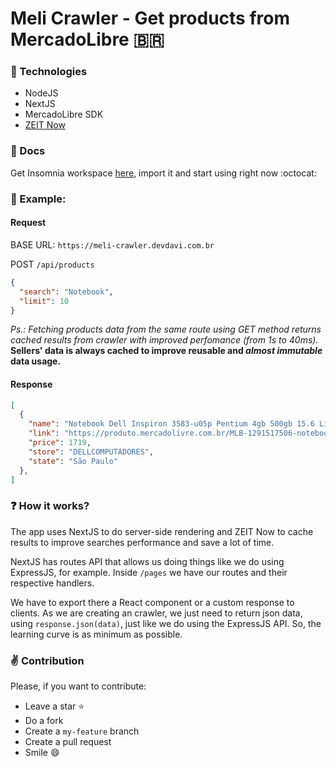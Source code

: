 # Meli Crawler - Get products from MercadoLibre :brazil:

### :rocket: Technologies

- NodeJS
- NextJS
- MercadoLibre SDK
- [ZEIT Now](https://zeit.co)

### :book: Docs

Get Insomnia workspace [here](https://raw.githubusercontent.com/developerdavi/meli-crawler/master/docs/Insomnia_2020-02-12.json), import it and start using right now :octocat:

### :eyes: Example:

#### Request

BASE URL: `https://meli-crawler.devdavi.com.br`

POST `/api/products` 
```json
{
  "search": "Notebook",
  "limit": 10
}
```

*Ps.: Fetching products data from the same route using GET method returns cached results from crawler with improved perfomance (from 1s to 40ms).*
**Sellers' data is always cached to improve reusable and *almost immutable* data usage.**

#### Response

```json
[
  {
    "name": "Notebook Dell Inspiron 3583-u05p Pentium 4gb 500gb 15.6 Linux",
    "link": "https://produto.mercadolivre.com.br/MLB-1291517506-notebook-dell-inspiron-3583-u05p-pentium-4gb-500gb-156-linux-_JM",
    "price": 1719,
    "store": "DELLCOMPUTADORES",
    "state": "São Paulo"
  },
]
```
### :question: How it works?

The app uses NextJS to do server-side rendering and ZEIT Now to cache results to improve searches performance and save a lot of time.

NextJS has routes API that allows us doing things like we do using ExpressJS, for example. Inside `/pages` we have our routes and their respective handlers. 

We have to export there a React component or a custom response to clients. As we are creating an crawler, we just need to return json data, using `response.json(data)`, just like we do using the ExpressJS API. So, the learning curve is as minimum as possible.

### :v: Contribution

Please, if you want to contribute:
- Leave a star :star:
- Do a fork
- Create a `my-feature` branch
- Create a pull request
- Smile :smile: 
